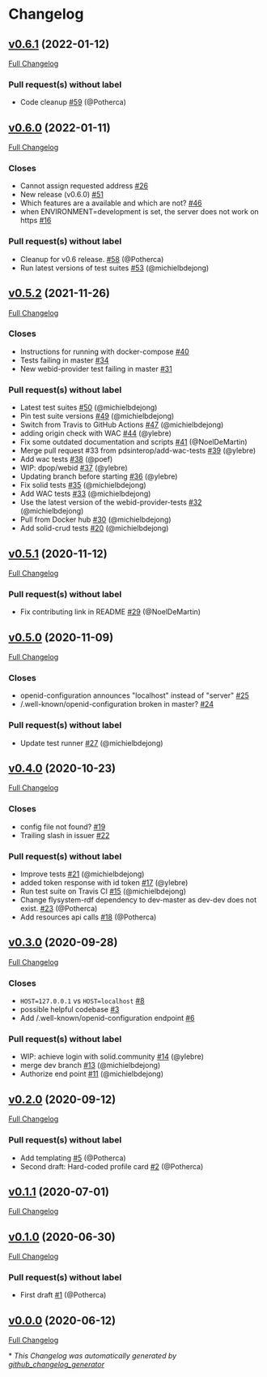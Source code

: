 # Changelog

## [v0.6.1](https://github.com/pdsinterop/php-solid-server/tree/v0.6.1) (2022-01-12)

[Full Changelog](https://github.com/pdsinterop/php-solid-server/compare/v0.6.0...v0.6.1)

### Pull request(s) without label

- Code cleanup [\#59](https://github.com/pdsinterop/php-solid-server/pull/59) (@Potherca)

## [v0.6.0](https://github.com/pdsinterop/php-solid-server/tree/v0.6.0) (2022-01-11)

[Full Changelog](https://github.com/pdsinterop/php-solid-server/compare/v0.5.2...v0.6.0)

### Closes

- Cannot assign requested address [\#26](https://github.com/pdsinterop/php-solid-server/issues/26)
- New release \(v0.6.0\) [\#51](https://github.com/pdsinterop/php-solid-server/issues/51)
- Which features are a available and which are not? [\#46](https://github.com/pdsinterop/php-solid-server/issues/46)
- when ENVIRONMENT=development is set, the server does not work on https [\#16](https://github.com/pdsinterop/php-solid-server/issues/16)

### Pull request(s) without label

- Cleanup for v0.6 release. [\#58](https://github.com/pdsinterop/php-solid-server/pull/58) (@Potherca)
- Run latest versions of test suites [\#53](https://github.com/pdsinterop/php-solid-server/pull/53) (@michielbdejong)

## [v0.5.2](https://github.com/pdsinterop/php-solid-server/tree/v0.5.2) (2021-11-26)

[Full Changelog](https://github.com/pdsinterop/php-solid-server/compare/v0.5.1...v0.5.2)

### Closes

- Instructions for running with docker-compose [\#40](https://github.com/pdsinterop/php-solid-server/issues/40)
- Tests failing in master [\#34](https://github.com/pdsinterop/php-solid-server/issues/34)
- New webid-provider test failing in master [\#31](https://github.com/pdsinterop/php-solid-server/issues/31)

### Pull request(s) without label

- Latest test suites [\#50](https://github.com/pdsinterop/php-solid-server/pull/50) (@michielbdejong)
- Pin test suite versions [\#49](https://github.com/pdsinterop/php-solid-server/pull/49) (@michielbdejong)
- Switch from Travis to GitHub Actions [\#47](https://github.com/pdsinterop/php-solid-server/pull/47) (@michielbdejong)
- adding origin check with WAC [\#44](https://github.com/pdsinterop/php-solid-server/pull/44) (@ylebre)
- Fix some outdated documentation and scripts [\#41](https://github.com/pdsinterop/php-solid-server/pull/41) (@NoelDeMartin)
- Merge pull request \#33 from pdsinterop/add-wac-tests [\#39](https://github.com/pdsinterop/php-solid-server/pull/39) (@ylebre)
- Add wac tests [\#38](https://github.com/pdsinterop/php-solid-server/pull/38) (@poef)
- WIP: dpop/webid [\#37](https://github.com/pdsinterop/php-solid-server/pull/37) (@ylebre)
- Updating branch before starting [\#36](https://github.com/pdsinterop/php-solid-server/pull/36) (@ylebre)
- Fix solid tests [\#35](https://github.com/pdsinterop/php-solid-server/pull/35) (@michielbdejong)
- Add WAC tests [\#33](https://github.com/pdsinterop/php-solid-server/pull/33) (@michielbdejong)
- Use the latest version of the webid-provider-tests [\#32](https://github.com/pdsinterop/php-solid-server/pull/32) (@michielbdejong)
- Pull from Docker hub [\#30](https://github.com/pdsinterop/php-solid-server/pull/30) (@michielbdejong)
- Add solid-crud tests [\#20](https://github.com/pdsinterop/php-solid-server/pull/20) (@michielbdejong)

## [v0.5.1](https://github.com/pdsinterop/php-solid-server/tree/v0.5.1) (2020-11-12)

[Full Changelog](https://github.com/pdsinterop/php-solid-server/compare/v0.5.0...v0.5.1)

### Pull request(s) without label

- Fix contributing link in README [\#29](https://github.com/pdsinterop/php-solid-server/pull/29) (@NoelDeMartin)

## [v0.5.0](https://github.com/pdsinterop/php-solid-server/tree/v0.5.0) (2020-11-09)

[Full Changelog](https://github.com/pdsinterop/php-solid-server/compare/v0.4.0...v0.5.0)

### Closes

- openid-configuration announces "localhost" instead of "server" [\#25](https://github.com/pdsinterop/php-solid-server/issues/25)
- /.well-known/openid-configuration broken in master? [\#24](https://github.com/pdsinterop/php-solid-server/issues/24)

### Pull request(s) without label

- Update test runner [\#27](https://github.com/pdsinterop/php-solid-server/pull/27) (@michielbdejong)

## [v0.4.0](https://github.com/pdsinterop/php-solid-server/tree/v0.4.0) (2020-10-23)

[Full Changelog](https://github.com/pdsinterop/php-solid-server/compare/v0.3.0...v0.4.0)

### Closes

- config file not found? [\#19](https://github.com/pdsinterop/php-solid-server/issues/19)
- Trailing slash in issuer [\#22](https://github.com/pdsinterop/php-solid-server/issues/22)

### Pull request(s) without label

- Improve tests [\#21](https://github.com/pdsinterop/php-solid-server/pull/21) (@michielbdejong)
- added token response with id token [\#17](https://github.com/pdsinterop/php-solid-server/pull/17) (@ylebre)
- Run test suite on Travis CI [\#15](https://github.com/pdsinterop/php-solid-server/pull/15) (@michielbdejong)
- Change flysystem-rdf dependency to dev-master as dev-dev does not exist. [\#23](https://github.com/pdsinterop/php-solid-server/pull/23) (@Potherca)
- Add resources api calls [\#18](https://github.com/pdsinterop/php-solid-server/pull/18) (@Potherca)

## [v0.3.0](https://github.com/pdsinterop/php-solid-server/tree/v0.3.0) (2020-09-28)

[Full Changelog](https://github.com/pdsinterop/php-solid-server/compare/v0.2.0...v0.3.0)

### Closes

- `HOST=127.0.0.1` vs `HOST=localhost` [\#8](https://github.com/pdsinterop/php-solid-server/issues/8)
- possible helpful codebase [\#3](https://github.com/pdsinterop/php-solid-server/issues/3)
- Add /.well-known/openid-configuration endpoint [\#6](https://github.com/pdsinterop/php-solid-server/issues/6)

### Pull request(s) without label

- WIP: achieve login with solid.community [\#14](https://github.com/pdsinterop/php-solid-server/pull/14) (@ylebre)
- merge dev branch [\#13](https://github.com/pdsinterop/php-solid-server/pull/13) (@michielbdejong)
- Authorize end point [\#11](https://github.com/pdsinterop/php-solid-server/pull/11) (@michielbdejong)

## [v0.2.0](https://github.com/pdsinterop/php-solid-server/tree/v0.2.0) (2020-09-12)

[Full Changelog](https://github.com/pdsinterop/php-solid-server/compare/v0.1.1...v0.2.0)

### Pull request(s) without label

- Add templating [\#5](https://github.com/pdsinterop/php-solid-server/pull/5) (@Potherca)
- Second draft: Hard-coded profile card [\#2](https://github.com/pdsinterop/php-solid-server/pull/2) (@Potherca)

## [v0.1.1](https://github.com/pdsinterop/php-solid-server/tree/v0.1.1) (2020-07-01)

[Full Changelog](https://github.com/pdsinterop/php-solid-server/compare/v0.1.0...v0.1.1)

## [v0.1.0](https://github.com/pdsinterop/php-solid-server/tree/v0.1.0) (2020-06-30)

[Full Changelog](https://github.com/pdsinterop/php-solid-server/compare/v0.0.0...v0.1.0)

### Pull request(s) without label

- First draft [\#1](https://github.com/pdsinterop/php-solid-server/pull/1) (@Potherca)

## [v0.0.0](https://github.com/pdsinterop/php-solid-server/tree/v0.0.0) (2020-06-12)

[Full Changelog](https://github.com/pdsinterop/php-solid-server/compare/8e7c63f389ea45da60141cd1a4f59ff467046268...v0.0.0)



\* *This Changelog was automatically generated by [github_changelog_generator](https://github.com/github-changelog-generator/github-changelog-generator)*
